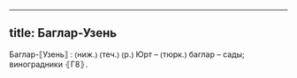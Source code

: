 
---
title: Баглар-Узень
---
Баглар-⟦Узень⟧
: ⦅ниж.⦆ ⦅теч.⦆ ⦅р.⦆ Юрт – ⦅тюрк.⦆ баглар – сады; виноградники ⦃Г8⦄.
